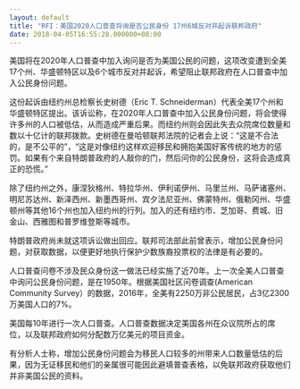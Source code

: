 ```yaml
---
layout: default
title: "RFI：美国2020人口普查将询是否公民身份 17州6城反对并起诉联邦政府"
date: 2018-04-05T16:55:28.000000+08:00
---
```


美国将在2020年人口普查中加入询问是否为美国公民的问题，这项改变遭到全美17个州、华盛顿特区以及6个城市反对并起诉，希望阻止联邦政府在人口普查中加入公民身份问题。

这份起诉由纽约州总检察长史树德（Eric T. Schneiderman）代表全美17个州和华盛顿特区提出。该诉讼称，在2020年人口普查中加入公民身份问题，将会使得许多州的人口被低估，从而造成严重后果。而纽约州则会因此失去众院席位数量和数以十亿计的联邦拨款。史树德在曼哈顿联邦法院的记者会上说：“这是不合法的，是不公平的”，“这是对像纽约这样欢迎移民和拥抱美国好客传统的地方的惩罚。如果有个来自特朗普政府的人敲你的门，然后问你的公民身份，这将会造成真正的恐慌。”

除了纽约州之外，康涅狄格州、特拉华州、伊利诺伊州、马里兰州、马萨诸塞州、明尼苏达州、新泽西州、新墨西哥州、宾夕法尼亚州、佛蒙特州、俄勒冈州、华盛顿州等其他16个州也加入纽约州的行列。加入的还有纽约市、芝加哥、费城、旧金山、西雅图和普罗维登斯等城市。

特朗普政府尚未就这项诉讼做出回应。联邦司法部此前曾表示，增加公民身份问题，对获取数据，以便更好地执行保护少数族裔投票权的法律是有必要的。

人口普查问卷不涉及民众身份这一做法已经实施了近70年。上一次全美人口普查中询问公民身份问题，是在1950年。根据美国社区问卷调查(American Community Survey）的数据，2016年，全美有2250万非公民居民，占3亿2300万美国人口的7%。

美国每10年进行一次人口普查。人口普查数据决定美国各州在众议院所占的席位，以及联邦政府如何分配数万亿美元的项目资金。

有分析人士称，增加公民身份问题会为移民人口较多的州带来人口数量低估的后果，因为无证移民和他们的亲属很可能因此避填普查表格，以免联邦政府获取他们并非美国公民的资料。


